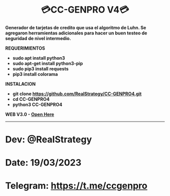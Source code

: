 <h1 align='center'>💳CC-GENPRO V4💳<h4>


Generador de tarjetas de credito que usa el algoritmo de Luhn. Se agregaron herramientas adicionales para hacer un buen testeo de seguridad de nivel intermedio.

REQUERIMIENTOS

- sudo apt install python3
- sudo apt-get install python3-pip
- sudo pip3 install requests
- pip3 install colorama

INSTALACION

- git clone https://github.com/RealStrategy/CC-GENPRO4.git
- cd CC-GENPRO4
- python3 CC-GENPRO4

WEB V3.0 - [Open Here](https://cc-genpro.com)

---

# Dev: @RealStrategy
# Date: 19/03/2023
# Telegram: https://t.me/ccgenpro
